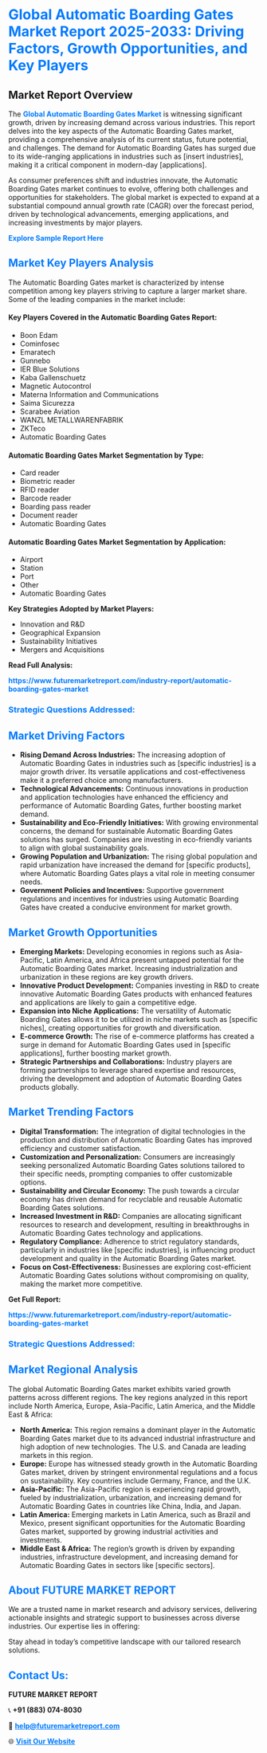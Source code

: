 <h1 style="color: #007BFF;">Global Automatic Boarding Gates Market Report 2025-2033: Driving Factors, Growth Opportunities, and Key Players</h1>

<section id="overview">
<h2>Market Report Overview</h2>
<p>The <a href="https://www.futuremarketreport.com/industry-report/automatic-boarding-gates-market" style="color: #007BFF; text-decoration: none;"><strong>Global Automatic Boarding Gates Market</strong></a> is witnessing significant growth, driven by increasing demand across various industries. This report delves into the key aspects of the Automatic Boarding Gates market, providing a comprehensive analysis of its current status, future potential, and challenges. The demand for Automatic Boarding Gates has surged due to its wide-ranging applications in industries such as [insert industries], making it a critical component in modern-day [applications].</p>
<p>As consumer preferences shift and industries innovate, the Automatic Boarding Gates market continues to evolve, offering both challenges and opportunities for stakeholders. The global market is expected to expand at a substantial compound annual growth rate (CAGR) over the forecast period, driven by technological advancements, emerging applications, and increasing investments by major players.</p>
</section>

<section id="overview">
<p><a href="https://www.futuremarketreport.com/request-sample/reportId=100470" style="color: #007BFF; text-decoration: none;"><strong>Explore Sample Report Here</strong></a></p>
</section>

<section id="key-players">
<h2 style="color: #007BFF;">Market Key Players Analysis</h2>
<p>The Automatic Boarding Gates market is characterized by intense competition among key players striving to capture a larger market share. Some of the leading companies in the market include:</p>
<h4>Key Players Covered in the Automatic Boarding Gates Report:</h4>
<ul><li>Boon Edam</li><li>Cominfosec</li><li>Emaratech</li><li>Gunnebo</li><li>IER Blue Solutions</li><li>Kaba Gallenschuetz</li><li>Magnetic Autocontrol</li><li>Materna Information and Communications</li><li>Saima Sicurezza</li><li>Scarabee Aviation</li><li>WANZL METALLWARENFABRIK</li><li>ZKTeco</li><li>Automatic Boarding Gates</li></ul>
<h4>Automatic Boarding Gates Market Segmentation by Type:</h4>
<ul><li>Card reader</li><li>Biometric reader</li><li>RFID reader</li><li>Barcode reader</li><li>Boarding pass reader</li><li>Document reader</li><li>Automatic Boarding Gates</li></ul>

<h4>Automatic Boarding Gates Market Segmentation by Application:</h4>
<ul><li>Airport</li><li>Station</li><li>Port</li><li>Other</li><li>Automatic Boarding Gates</li></ul>
<p><strong>Key Strategies Adopted by Market Players:</strong></p>
<ul>
<li>Innovation and R&D</li>
<li>Geographical Expansion</li>
<li>Sustainability Initiatives</li>
<li>Mergers and Acquisitions</li>
</ul>
</section>

<section>
<p><strong>Read Full Analysis: </strong></p><a href="https://www.futuremarketreport.com/industry-report/automatic-boarding-gates-market" style="color: #007BFF; text-decoration: none;"><strong>https://www.futuremarketreport.com/industry-report/automatic-boarding-gates-market</strong></a>
<h3 style="color: #007BFF;">Strategic Questions Addressed:</h3>
</section>

<section id="driving-factors">
<h2 style="color: #007BFF;">Market Driving Factors</h2>
<ul>
<li><strong>Rising Demand Across Industries:</strong> The increasing adoption of Automatic Boarding Gates in industries such as [specific industries] is a major growth driver. Its versatile applications and cost-effectiveness make it a preferred choice among manufacturers.</li>
<li><strong>Technological Advancements:</strong> Continuous innovations in production and application technologies have enhanced the efficiency and performance of Automatic Boarding Gates, further boosting market demand.</li>
<li><strong>Sustainability and Eco-Friendly Initiatives:</strong> With growing environmental concerns, the demand for sustainable Automatic Boarding Gates solutions has surged. Companies are investing in eco-friendly variants to align with global sustainability goals.</li>
<li><strong>Growing Population and Urbanization:</strong> The rising global population and rapid urbanization have increased the demand for [specific products], where Automatic Boarding Gates plays a vital role in meeting consumer needs.</li>
<li><strong>Government Policies and Incentives:</strong> Supportive government regulations and incentives for industries using Automatic Boarding Gates have created a conducive environment for market growth.</li>
</ul>
</section>

<section id="growth-opportunities">
<h2 style="color: #007BFF;">Market Growth Opportunities</h2>
<ul>
<li><strong>Emerging Markets:</strong> Developing economies in regions such as Asia-Pacific, Latin America, and Africa present untapped potential for the Automatic Boarding Gates market. Increasing industrialization and urbanization in these regions are key growth drivers.</li>
<li><strong>Innovative Product Development:</strong> Companies investing in R&D to create innovative Automatic Boarding Gates products with enhanced features and applications are likely to gain a competitive edge.</li>
<li><strong>Expansion into Niche Applications:</strong> The versatility of Automatic Boarding Gates allows it to be utilized in niche markets such as [specific niches], creating opportunities for growth and diversification.</li>
<li><strong>E-commerce Growth:</strong> The rise of e-commerce platforms has created a surge in demand for Automatic Boarding Gates used in [specific applications], further boosting market growth.</li>
<li><strong>Strategic Partnerships and Collaborations:</strong> Industry players are forming partnerships to leverage shared expertise and resources, driving the development and adoption of Automatic Boarding Gates products globally.</li>
</ul>
</section>

<section id="trending-factors">
<h2 style="color: #007BFF;">Market Trending Factors</h2>
<ul>
<li><strong>Digital Transformation:</strong> The integration of digital technologies in the production and distribution of Automatic Boarding Gates has improved efficiency and customer satisfaction.</li>
<li><strong>Customization and Personalization:</strong> Consumers are increasingly seeking personalized Automatic Boarding Gates solutions tailored to their specific needs, prompting companies to offer customizable options.</li>
<li><strong>Sustainability and Circular Economy:</strong> The push towards a circular economy has driven demand for recyclable and reusable Automatic Boarding Gates solutions.</li>
<li><strong>Increased Investment in R&D:</strong> Companies are allocating significant resources to research and development, resulting in breakthroughs in Automatic Boarding Gates technology and applications.</li>
<li><strong>Regulatory Compliance:</strong> Adherence to strict regulatory standards, particularly in industries like [specific industries], is influencing product development and quality in the Automatic Boarding Gates market.</li>
<li><strong>Focus on Cost-Effectiveness:</strong> Businesses are exploring cost-efficient Automatic Boarding Gates solutions without compromising on quality, making the market more competitive.</li>
</ul>
</section>

<section>
<p><strong>Get Full Report: </strong></p><a href="https://www.futuremarketreport.com/industry-report/automatic-boarding-gates-market" style="color: #007BFF; text-decoration: none;"><strong>https://www.futuremarketreport.com/industry-report/automatic-boarding-gates-market</strong></a>
<h3 style="color: #007BFF;">Strategic Questions Addressed:</h3>
</section>


<section id="regional-analysis">
<h2 style="color: #007BFF;">Market Regional Analysis</h2>
<p>The global Automatic Boarding Gates market exhibits varied growth patterns across different regions. The key regions analyzed in this report include North America, Europe, Asia-Pacific, Latin America, and the Middle East & Africa:</p>
<ul>
<li><strong>North America:</strong> This region remains a dominant player in the Automatic Boarding Gates market due to its advanced industrial infrastructure and high adoption of new technologies. The U.S. and Canada are leading markets in this region.</li>
<li><strong>Europe:</strong> Europe has witnessed steady growth in the Automatic Boarding Gates market, driven by stringent environmental regulations and a focus on sustainability. Key countries include Germany, France, and the U.K.</li>
<li><strong>Asia-Pacific:</strong> The Asia-Pacific region is experiencing rapid growth, fueled by industrialization, urbanization, and increasing demand for Automatic Boarding Gates in countries like China, India, and Japan.</li>
<li><strong>Latin America:</strong> Emerging markets in Latin America, such as Brazil and Mexico, present significant opportunities for the Automatic Boarding Gates market, supported by growing industrial activities and investments.</li>
<li><strong>Middle East & Africa:</strong> The region’s growth is driven by expanding industries, infrastructure development, and increasing demand for Automatic Boarding Gates in sectors like [specific sectors].</li>
</ul>
</section>

<footer>
<h2 style="color: #007BFF;">About FUTURE MARKET REPORT</h2>
<p>We are a trusted name in market research and advisory services, delivering actionable insights and strategic support to businesses across diverse industries. Our expertise lies in offering:</p>

<p>Stay ahead in today’s competitive landscape with our tailored research solutions.</p>

<h2 style="color: #007BFF;">Contact Us:</h2>
<p><strong>FUTURE MARKET REPORT</strong></p>
<p>📞 <strong>+91 (883) 074-8030</strong></p>
<p>📧 <strong><a href="mailto:help@futuremarketreport.com" style="color: #007BFF;">help@futuremarketreport.com</a></strong></p>
<p>🌐 <strong><a href="https://www.futuremarketreport.com/" style="color: #007BFF;">Visit Our Website</a></strong></p>
</footer>